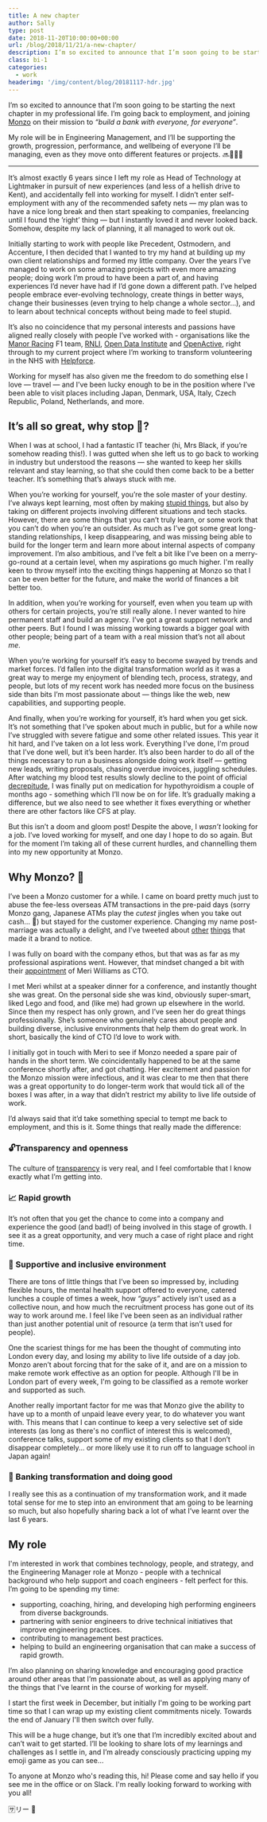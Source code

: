 ```yaml
---
title: A new chapter
author: Sally
type: post
date: 2018-11-20T10:00:00+00:00
url: /blog/2018/11/21/a-new-chapter/
description: I’m so excited to announce that I’m soon going to be starting the next chapter in my professional life. I’m going back to employment, and joining Monzo on their mission to “build a bank with everyone, for everyone”.
class: bi-1
categories:
  - work
headerimg: '/img/content/blog/20181117-hdr.jpg'
---
```


<p class="lede">I’m so excited to announce that I’m soon going to be starting the next chapter in my professional life. I’m going back to employment, and joining <a href="https://monzo.com">Monzo</a> on their mission to <i>“build a bank with everyone, for everyone”</i>.</p>

My role will be in Engineering Management, and I’ll be supporting the growth, progression, performance, and wellbeing of everyone I’ll be managing, even as they move onto different features or projects. 🔜👩🏻‍💻

<hr />

It’s almost exactly 6 years since I left my role as Head of Technology at Lightmaker in pursuit of new experiences (and less of a hellish drive to Kent), and accidentally fell into working for myself. I didn’t enter self-employment with any of the recommended safety nets — my plan was to have a nice long break and then start speaking to companies, freelancing until I found the ’right’ thing — but I instantly loved it and never looked back. Somehow, despite my lack of planning, it all managed to work out ok.

Initially starting to work with people like Precedent, Ostmodern, and Accenture, I then decided that I wanted to try my hand at building up my own client relationships and formed my little company. Over the years I’ve managed to work on some amazing projects with even more amazing people; doing work I’m proud to have been a part of, and having experiences I’d never have had if I’d gone down a different path. I’ve helped people embrace ever-evolving technology, create things in better ways, change their businesses (even trying to help change a whole sector…), and to learn about technical concepts without being made to feel stupid. 

It’s also no coincidence that my personal interests and passions have aligned really closely with people I’ve worked with - organisations like the [Manor Racing](https://en.wikipedia.org/wiki/Manor_Racing) F1 team, [RNLI](https://rnli.org), [Open Data Institute](https://theodi.org/) and [OpenActive](http://openactive.io), right through to my current project where I’m working to transform volunteering in the NHS with [Helpforce](https://helpforce.community).

Working for myself has also given me the freedom to do something else I love — travel — and I’ve been lucky enough to be in the position where I’ve been able to visit places including Japan, Denmark, USA, Italy, Czech Republic, Poland, Netherlands, and more.

## It’s all so great, why stop 🛑?
When I was at school, I had a fantastic IT teacher (hi, Mrs Black, if you’re somehow reading this!). I was gutted when she left us to go back to working in industry but understood the reasons — she wanted to keep her skills relevant and stay learning, so that she could then come back to be a better teacher. It’s something that’s always stuck with me.

When you’re working for yourself, you’re the sole master of your destiny. I’ve always kept learning, most often by making [stupid things](/labs/), but also by taking on different projects involving different situations and tech stacks. However, there are some things that you can’t truly learn, or some work that you can’t do when you’re an outsider. As much as I’ve got some great long-standing relationships, I keep disappearing, and was missing being able to build for the longer term and learn more about internal aspects of company improvement. I’m also ambitious, and I’ve felt a bit like I’ve been on a merry-go-round at a certain level, when my aspirations go much higher. I'm really keen to throw myself into the exciting things happening at Monzo so that I can be even better for the future, and make the world of finances a bit better too.

In addition, when you’re working for yourself, even when you team up with others for certain projects, you’re still really alone. I never wanted to hire permanent staff and build an agency. I’ve got a great support network and other peers. But I found I was missing working towards a bigger goal with other people; being part of a team with a real mission that’s not all about _me_.

When you’re working for yourself it’s easy to become swayed by trends and market forces. I’d fallen into the digital transformation world as it was a great way to merge my enjoyment of blending tech, process, strategy, and people, but lots of my recent work has needed more focus on the business side than bits I’m most passionate about — things like the web, new capabilities, and supporting people.

And finally, when you’re working for yourself, it’s hard when you get sick. It’s not something that I’ve spoken about much in public, but for a while now I’ve struggled with severe fatigue and some other related issues. This year it hit hard, and I’ve taken on a lot less work. Everything I’ve done, I'm proud that I’ve done well, but it’s been harder. It’s also been harder to do all of the things necessary to run a business alongside doing work itself — getting new leads, writing proposals, chasing overdue invoices, juggling schedules. After watching my blood test results slowly decline to the point of official [decrepitude](https://www.imdb.com/title/tt0083658/quotes/qt0378280), I was finally put on medication for hypothyroidism a couple of months ago - something which I’ll now be on for life. It’s gradually making a difference, but we also need to see whether it fixes everything or whether there are other factors like CFS at play.

But this isn’t a doom and gloom post! Despite the above, I _wasn’t_ looking for a job. I’ve loved working for myself, and one day I hope to do so again. But for the moment I’m taking all of these current hurdles, and channelling them into my new opportunity at Monzo.

## Why Monzo? 🚀
I’ve been a Monzo customer for a while. I came on board pretty much just to abuse the fee-less overseas ATM transactions in the pre-paid days (sorry Monzo gang, Japanese ATMs play the _cutest_ jingles when you take out cash… 🙈) but stayed for the customer experience. Changing my name post-marriage was actually a delight, and I’ve tweeted about [other](https://twitter.com/sallylait/status/996724752789237765) [things](https://twitter.com/sallylait/status/976463054727712768) that made it a brand to notice.

I was fully on board with the company ethos, but that was as far as my professional aspirations went. However, that mindset changed a bit with their [appointment](https://twitter.com/sallylait/status/1012266147985743872) of Meri Williams as CTO.


I met Meri whilst at a speaker dinner for a conference, and instantly thought she was great. On the personal side she was kind, obviously super-smart, liked Lego and food, and (like me) had grown up elsewhere in the world. Since then my respect has only grown, and I’ve seen her do great things professionally. She’s someone who genuinely cares about people and building diverse, inclusive environments that help them do great work. In short, basically the kind of CTO I’d love to work with. 

I initially got in touch with Meri to see if Monzo needed a spare pair of hands in the short term. We coincidentally happened to be at the same conference shortly after, and got chatting. Her excitement and passion for the Monzo mission were infectious, and it was clear to me then that there was a great opportunity to do longer-term work that would tick all of the boxes I was after, in a way that didn’t restrict my ability to live life outside of work.

I’d always said that it’d take something special to tempt me back to employment, and this is it. Some things that really made the difference: 

### 🔓Transparency and openness
The culture of [transparency](https://monzo.com/transparency/) is very real, and I feel comfortable that I know exactly what I’m getting into.

### 📈 Rapid growth
It’s not often that you get the chance to come into a company and experience the good (and bad!) of being involved in this stage of growth. I see it as a great opportunity, and very much a case of right place and right time. 

### 🤗 Supportive and inclusive environment
There are tons of little things that I’ve been so impressed by, including flexible hours, the mental health support offered to everyone, catered lunches a couple of times a week, how _“guys”_ actively isn’t used as a collective noun, and how much the recruitment process has gone out of its way to work around me. I feel like I’ve been seen as an individual rather than just another potential unit of resource (a term that isn’t used for people). 

One the scariest things for me has been the thought of commuting into London every day, and losing my ability to live life outside of a day job. Monzo aren’t about forcing that for the sake of it, and are on a mission to make remote work effective as an option for people. Although I'll be in London part of every week, I'm going to be classified as a remote worker and supported as such.

Another really important factor for me was that Monzo give the ability to have up to a month of unpaid leave every year, to do whatever you want with. This means that I can continue to keep a very selective set of side interests (as long as there's no conflict of interest this is welcomed), conference talks, support some of my existing clients so that I don’t disappear completely… or more likely use it to run off to language school in Japan again!

### 💸 Banking transformation and doing good
I really see this as a continuation of my transformation work, and it made total sense for me to step into an environment that am going to be learning so much, but also hopefully sharing back a lot of what I’ve learnt over the last 6 years.  

## My role
I'm interested in work that combines technology, people, and strategy, and the Engineering Manager role at Monzo - people with a technical background who help support and coach engineers - felt perfect for this. I’m going to be spending my time:

* supporting, coaching, hiring, and developing high performing engineers from diverse backgrounds.
* partnering with senior engineers to drive technical initiatives that improve engineering practices.
* contributing to management best practices.
* helping to build an engineering organisation that can make a success of rapid growth.

I’m also planning on sharing knowledge and encouraging good practice around other areas that I’m passionate about, as well as applying many of the things that I've learnt in the course of working for myself.

I start the first week in December, but initially I'm going to be working part time so that I can wrap up my existing client commitments nicely. Towards the end of January I'll then switch over fully.

This will be a huge change, but it’s one that I’m incredibly excited about and can’t wait to get started. I’ll be looking to share lots of my learnings and challenges as I settle in, and I’m already consciously practicing upping my emoji game as you can see…

To anyone at Monzo who's reading this, hi! Please come and say hello if you see me in the office or on Slack. I'm really looking forward to working with you all!


🈂️リー 👋